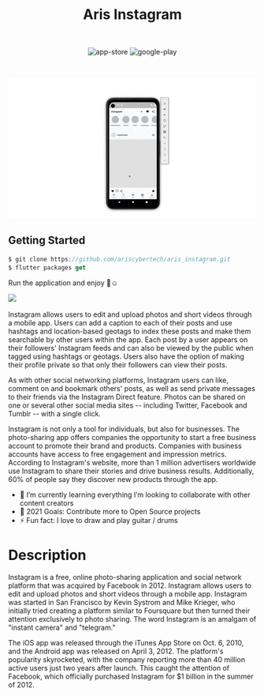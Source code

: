 <h1 align="center">Aris Instagram</h1>

<br />
 
<p align="center">
  <img alt="app-store" src="https://github.com/ariscybertech/ariscybertech/blob/main/publish/app-store.png" />
  <img alt="google-play" src="https://github.com/ariscybertech/ariscybertech/blob/main/publish/play-store.png" />
</p>

<br />
 
![MobileScreenshot](screenshots/screenshot.gif)

## Getting Started
 
```dart
$ git clone https://github.com/ariscybertech/aris_instagram.git
$ flutter packages get
```
Run the application and enjoy :tada::relaxed:

<a href="https://www.buymeacoffee.com/ariscybertech"><img src="https://cdn.buymeacoffee.com/buttons/v2/default-yellow.png" height="60"></a>

Instagram allows users to edit and upload photos and short videos through a mobile app. Users can add a caption to each of their posts and use hashtags and location-based geotags to index these posts and make them searchable by other users within the app. Each post by a user appears on their followers' Instagram feeds and can also be viewed by the public when tagged using hashtags or geotags. Users also have the option of making their profile private so that only their followers can view their posts.

As with other social networking platforms, Instagram users can like, comment on and bookmark others' posts, as well as send private messages to their friends via the Instagram Direct feature. Photos can be shared on one or several other social media sites -- including Twitter, Facebook and Tumblr -- with a single click.

Instagram is not only a tool for individuals, but also for businesses. The photo-sharing app offers companies the opportunity to start a free business account to promote their brand and products. Companies with business accounts have access to free engagement and impression metrics. According to Instagram's website, more than 1 million advertisers worldwide use Instagram to share their stories and drive business results. Additionally, 60% of people say they discover new products through the app.

- 🌱 I’m currently learning everything
     I’m looking to collaborate with other content creators
- 🥅 2021 Goals: Contribute more to Open Source projects
- ⚡ Fun fact: I love to draw and play guitar / drums

# Description

Instagram is a free, online photo-sharing application and social network platform that was acquired by Facebook in 2012. Instagram allows users to edit and upload photos and short videos through a mobile app.
Instagram was started in San Francisco by Kevin Systrom and Mike Krieger, who initially tried creating a platform similar to Foursquare but then turned their attention exclusively to photo sharing. The word Instagram is an amalgam of "instant camera" and "telegram."

The iOS app was released through the iTunes App Store on Oct. 6, 2010, and the Android app was released on April 3, 2012. The platform's popularity skyrocketed, with the company reporting more than 40 million active users just two years after launch. This caught the attention of Facebook, which officially purchased Instagram for $1 billion in the summer of 2012.

